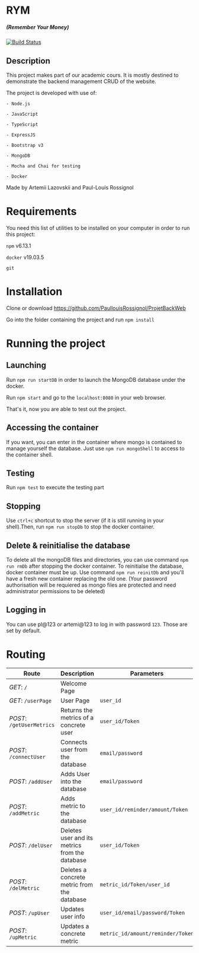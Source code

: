# RYM 
##### (Remember Your Money)
[![Build Status](https://travis-ci.org/PaullouisRossignol/ProjetBackWeb.svg?branch=master)](https://travis-ci.org/PaullouisRossignol/ProjetBackWeb)

## Description
This project makes part of our academic cours. It is mostly destined to demonstrate the backend management CRUD of the website.

The project is developed with use of: 
	
	- Node.js
	
	- JavaScript
	
	- TypeScript
	
	- ExpressJS
	
	- Bootstrap v3

	- MongoDB

	- Mocha and Chai for testing 

	- Docker 

Made by Artemii Lazovskii and Paul-Louis Rossignol

# Requirements

You need this list of utilities to be installed on your computer in order to run this project:

`npm` v6.13.1

`docker` v19.03.5

`git`

# Installation 

Clone or download https://github.com/PaullouisRossignol/ProjetBackWeb

Go into the folder containing the project and run `npm install`

# Running the project

## Launching

Run `npm run startDB` in order to launch the MongoDB database under the docker.

Run `npm start` and go to the `localhost:8080` in your web browser.

That's it, now you are able to test out the project.

## Accessing the container

If you want, you can enter in the container where mongo is contained to manage yourself the database. Just use `npm run mongoShell` to access to the container shell.

## Testing

Run `npm test` to execute the testing part

## Stopping 
Use `ctrl+c` shortcut to stop the server (if it is still running in your shell).Then, run `npm run stopDb` to stop the docker container.

## Delete & reinitialise the database
To delete all the mongoDB files and directories, you can use command `npm run rmDb` after stopping the docker container.
To reinitialse the database, docker container must be up. Use command `npm run reinitDb` and you'll have a fresh new container replacing the old one. 
(Your password authorisation will be requiered as mongo files are protected and need administrator permissions to be deleted)

## Logging in

You can use pl@123 or artemi@123 to log in with password `123`. Those are set by default.

# Routing
|Route|Description|Parameters|
|-----|-----------|----------|
|*GET*: `/`|Welcome Page||
|*GET*: `/userPage`|User Page|`user_id`|
|*POST*: `/getUserMetrics`|Returns the metrics of a concrete user|`user_id/Token`|
|*POST*: `/connectUser`|Connects user from the database|`email/password`|
|*POST*: `/addUser`|Adds User into the database|`email/password`|
|*POST*: `/addMetric`|Adds metric to the database|`user_id/reminder/amount/Token`|
|*POST*: `/delUser`|Deletes user and its metrics from the database|`user_id/Token`|
|*POST*: `/delMetric`|Deletes a concrete metric from the database|`metric_id/Token/user_id`|
|*POST*: `/upUser`|Updates user info|`user_id/email/password/Token`|
|*POST*: `/upMetric`|Updates a concrete metric|`metric_id/amount/reminder/Token`|

